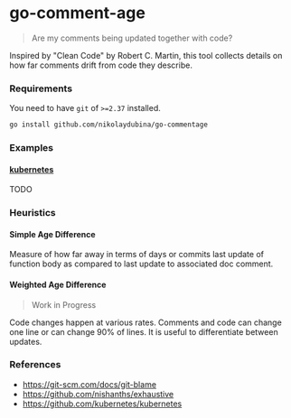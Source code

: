 # go-comment-age

> Are my comments being updated together with code?

Inspired by "Clean Code" by Robert C. Martin, this tool collects details on how far comments drift from code they describe.

### Requirements

You need to have `git` of `>=2.37` installed.

```bash
go install github.com/nikolaydubina/go-commentage
```

### Examples

#### [kubernetes](https://github.com/kubernetes/kubernetes)

TODO

### Heuristics

#### Simple Age Difference

Measure of how far away in terms of days or commits last update of function body as compared to last update to associated doc comment.

#### Weighted Age Difference

> Work in Progress

Code changes happen at various rates.
Comments and code can change one line or can change 90% of lines.
It is useful to differentiate between updates.

### References

* https://git-scm.com/docs/git-blame
* https://github.com/nishanths/exhaustive
* https://github.com/kubernetes/kubernetes
